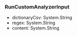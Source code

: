 ### RunCustomAnalyzerInput
- dictionaryCsv: System.String
- regex: System.String
- content: System.String
